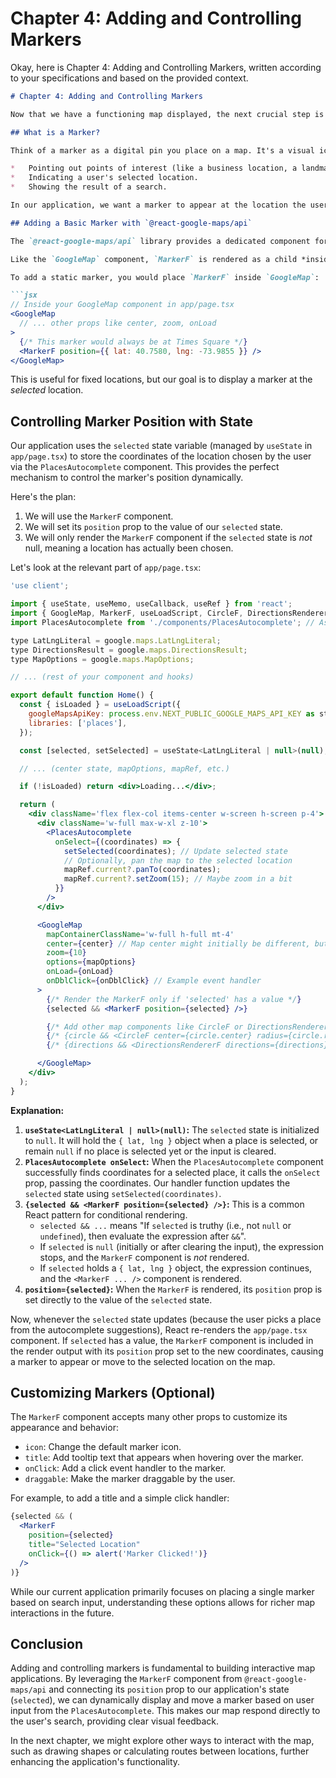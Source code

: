 # Chapter 4: **Adding and Controlling Markers**

Okay, here is Chapter 4: Adding and Controlling Markers, written according to your specifications and based on the provided context.

```markdown
# Chapter 4: Adding and Controlling Markers

Now that we have a functioning map displayed, the next crucial step is to make it interactive and informative. One of the most common ways to do this is by adding markers to highlight specific locations. In this chapter, we'll learn how to add markers using the `@react-google-maps/api` library and, importantly, how to control their position dynamically based on user interaction, specifically the location selected from our autocomplete search box.

## What is a Marker?

Think of a marker as a digital pin you place on a map. It's a visual icon that sits precisely at a given geographical coordinate (latitude and longitude). Markers are essential for:

*   Pointing out points of interest (like a business location, a landmark, etc.).
*   Indicating a user's selected location.
*   Showing the result of a search.

In our application, we want a marker to appear at the location the user selects using the `PlacesAutocomplete` component.

## Adding a Basic Marker with `@react-google-maps/api`

The `@react-google-maps/api` library provides a dedicated component for adding markers: `MarkerF`. (The `F` stands for Functional Component, indicating it's designed to work well within React functional components).

Like the `GoogleMap` component, `MarkerF` is rendered as a child *inside* the `GoogleMap` component. Its most essential prop is `position`, which requires an object with `lat` and `lng` properties, just like our `center` state.

To add a static marker, you would place `MarkerF` inside `GoogleMap`:

```jsx
// Inside your GoogleMap component in app/page.tsx
<GoogleMap
  // ... other props like center, zoom, onLoad
>
  {/* This marker would always be at Times Square */}
  <MarkerF position={{ lat: 40.7580, lng: -73.9855 }} />
</GoogleMap>
```

This is useful for fixed locations, but our goal is to display a marker at the *selected* location.

## Controlling Marker Position with State

Our application uses the `selected` state variable (managed by `useState` in `app/page.tsx`) to store the coordinates of the location chosen by the user via the `PlacesAutocomplete` component. This provides the perfect mechanism to control the marker's position dynamically.

Here's the plan:

1.  We will use the `MarkerF` component.
2.  We will set its `position` prop to the value of our `selected` state.
3.  We will only render the `MarkerF` component if the `selected` state is *not* null, meaning a location has actually been chosen.

Let's look at the relevant part of `app/page.tsx`:

```jsx
'use client';

import { useState, useMemo, useCallback, useRef } from 'react';
import { GoogleMap, MarkerF, useLoadScript, CircleF, DirectionsRendererF } from '@react-google-maps/api'; // Import MarkerF
import PlacesAutocomplete from './components/PlacesAutocomplete'; // Assuming this is the correct path

type LatLngLiteral = google.maps.LatLngLiteral;
type DirectionsResult = google.maps.DirectionsResult;
type MapOptions = google.maps.MapOptions;

// ... (rest of your component and hooks)

export default function Home() {
  const { isLoaded } = useLoadScript({
    googleMapsApiKey: process.env.NEXT_PUBLIC_GOOGLE_MAPS_API_KEY as string,
    libraries: ['places'],
  });

  const [selected, setSelected] = useState<LatLngLiteral | null>(null); // State to hold selected location

  // ... (center state, mapOptions, mapRef, etc.)

  if (!isLoaded) return <div>Loading...</div>;

  return (
    <div className='flex flex-col items-center w-screen h-screen p-4'>
      <div className='w-full max-w-xl z-10'>
        <PlacesAutocomplete
          onSelect={(coordinates) => {
            setSelected(coordinates); // Update selected state
            // Optionally, pan the map to the selected location
            mapRef.current?.panTo(coordinates);
            mapRef.current?.setZoom(15); // Maybe zoom in a bit
          }}
        />
      </div>

      <GoogleMap
        mapContainerClassName='w-full h-full mt-4'
        center={center} // Map center might initially be different, but we pan to selected
        zoom={10}
        options={mapOptions}
        onLoad={onLoad}
        onDblClick={onDblClick} // Example event handler
      >
        {/* Render the MarkerF only if 'selected' has a value */}
        {selected && <MarkerF position={selected} />}

        {/* Add other map components like CircleF or DirectionsRendererF here if needed */}
        {/* {circle && <CircleF center={circle.center} radius={circle.radius} options={circleOptions} />} */}
        {/* {directions && <DirectionsRendererF directions={directions} />} */}

      </GoogleMap>
    </div>
  );
}
```

**Explanation:**

1.  **`useState<LatLngLiteral | null>(null)`:** The `selected` state is initialized to `null`. It will hold the `{ lat, lng }` object when a place is selected, or remain `null` if no place is selected yet or the input is cleared.
2.  **`PlacesAutocomplete onSelect`:** When the `PlacesAutocomplete` component successfully finds coordinates for a selected place, it calls the `onSelect` prop, passing the coordinates. Our handler function updates the `selected` state using `setSelected(coordinates)`.
3.  **`{selected && <MarkerF position={selected} />}`:** This is a common React pattern for conditional rendering.
    *   `selected && ...` means "If `selected` is truthy (i.e., not `null` or `undefined`), then evaluate the expression after `&&`".
    *   If `selected` is `null` (initially or after clearing the input), the expression stops, and the `MarkerF` component is *not* rendered.
    *   If `selected` holds a `{ lat, lng }` object, the expression continues, and the `<MarkerF ... />` component is rendered.
4.  **`position={selected}`:** When the `MarkerF` is rendered, its `position` prop is set directly to the value of the `selected` state.

Now, whenever the `selected` state updates (because the user picks a place from the autocomplete suggestions), React re-renders the `app/page.tsx` component. If `selected` has a value, the `MarkerF` component is included in the render output with its `position` prop set to the new coordinates, causing a marker to appear or move to the selected location on the map.

## Customizing Markers (Optional)

The `MarkerF` component accepts many other props to customize its appearance and behavior:

*   `icon`: Change the default marker icon.
*   `title`: Add tooltip text that appears when hovering over the marker.
*   `onClick`: Add a click event handler to the marker.
*   `draggable`: Make the marker draggable by the user.

For example, to add a title and a simple click handler:

```jsx
{selected && (
  <MarkerF
    position={selected}
    title="Selected Location"
    onClick={() => alert('Marker Clicked!')}
  />
)}
```

While our current application primarily focuses on placing a single marker based on search input, understanding these options allows for richer map interactions in the future.

## Conclusion

Adding and controlling markers is fundamental to building interactive map applications. By leveraging the `MarkerF` component from `@react-google-maps/api` and connecting its `position` prop to our application's state (`selected`), we can dynamically display and move a marker based on user input from the `PlacesAutocomplete`. This makes our map respond directly to the user's search, providing clear visual feedback.

In the next chapter, we might explore other ways to interact with the map, such as drawing shapes or calculating routes between locations, further enhancing the application's functionality.
```